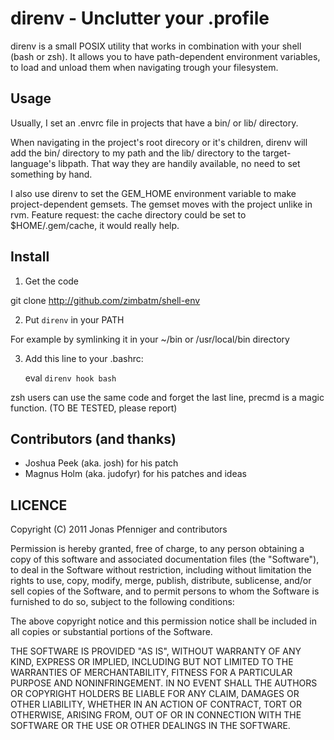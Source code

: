 direnv - Unclutter your .profile
================================

direnv is a small POSIX utility that works in combination with your shell (bash or zsh).
It allows you to have path-dependent environment variables, to load and unload them
when navigating trough your filesystem.

Usage
-----

Usually, I set an .envrc file in projects that have a bin/ or lib/ directory.

When navigating in the project's root direcory or it's children, direnv will
add the bin/ directory to my path and the lib/ directory to the target-language's libpath.
That way they are handily available, no need to set something by hand.

I also use direnv to set the GEM_HOME environment variable to make project-dependent gemsets.
The gemset moves with the project unlike in rvm. Feature request: the cache directory could
be set to $HOME/.gem/cache, it would really help.

Install
-------

1) Get the code

  git clone http://github.com/zimbatm/shell-env

2) Put `direnv` in your PATH

For example by symlinking it in your ~/bin or /usr/local/bin directory

3) Add this line to your .bashrc:

    eval `direnv hook bash`

zsh users can use the same code and forget the last line, precmd is a magic function. (TO BE TESTED, please report)

Contributors (and thanks)
-------------------------

* Joshua Peek (aka. josh) for his patch
* Magnus Holm (aka. judofyr) for his patches and ideas

LICENCE
-------

Copyright (C) 2011 Jonas Pfenniger and contributors

Permission is hereby granted, free of charge, to any person obtaining a copy
of this software and associated documentation files (the "Software"), to deal
in the Software without restriction, including without limitation the rights
to use, copy, modify, merge, publish, distribute, sublicense, and/or sell
copies of the Software, and to permit persons to whom the Software is
furnished to do so, subject to the following conditions:

The above copyright notice and this permission notice shall be included in
all copies or substantial portions of the Software.

THE SOFTWARE IS PROVIDED "AS IS", WITHOUT WARRANTY OF ANY KIND, EXPRESS OR
IMPLIED, INCLUDING BUT NOT LIMITED TO THE WARRANTIES OF MERCHANTABILITY,
FITNESS FOR A PARTICULAR PURPOSE AND NONINFRINGEMENT. IN NO EVENT SHALL THE
AUTHORS OR COPYRIGHT HOLDERS BE LIABLE FOR ANY CLAIM, DAMAGES OR OTHER
LIABILITY, WHETHER IN AN ACTION OF CONTRACT, TORT OR OTHERWISE, ARISING FROM,
OUT OF OR IN CONNECTION WITH THE SOFTWARE OR THE USE OR OTHER DEALINGS IN
THE SOFTWARE.

